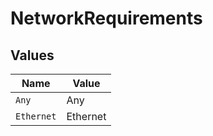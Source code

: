 # NetworkRequirements


## Values

| Name       | Value      |
| ---------- | ---------- |
| `Any`      | Any        |
| `Ethernet` | Ethernet   |